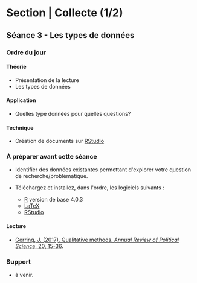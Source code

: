 # Section | Collecte (1/2)
## Séance 3 - Les types de données

### Ordre du jour
#### Théorie
- Présentation de la lecture
- Les types de données

#### Application
- Quelles type données pour quelles questions?

#### Technique
- Création de documents sur [RStudio](https://rstudio.com/products/rstudio/)

### À préparer avant cette séance
- Identifier des données existantes permettant d'explorer votre question de recherche/problématique.

- Téléchargez et installez, dans l'ordre, les logiciels suivants :
    - [R](https://cran.biotools.fr/) version de base 4.0.3
    - [LaTeX](https://miktex.org/download)
    - [RStudio](https://rstudio.com/products/rstudio/)

#### Lecture
- [Gerring, J. (2017). Qualitative methods. *Annual Review of Political Science*, 20, 15-36](https://www.annualreviews.org/doi/pdf/10.1146/annurev-polisci-092415-024158).

### Support
- à venir.


